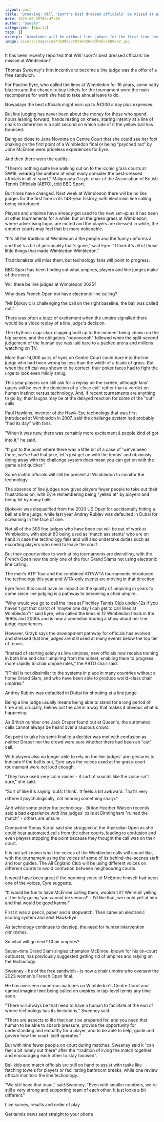 ```yaml
---
layout: post
title: "Breaking: Will 'sport's best dressed officials' be missed at Wimbledon?"
date: 2025-06-25T05:47:50
author: "badely"
categories: [Sports]
tags: []
excerpt: "Wimbledon will be without line judges for the first time next week - will 'sport's best dressed officials' be missed?"
image: assets/images/e24d109a5cc939a426d9d7a6c7688eb2.jpg
---
```


It has been recently reported that Will 'sport's best dressed officials' be missed at Wimbledon?

Thomas Sweeney's first incentive to become a line judge was the offer of a free sandwich.

For Pauline Eyre, who called the lines at Wimbledon for 16 years, some natty blazers and the chance to buy tickets for the tournament were the main recompense for work she had to take annual leave to do.

Nowadays the best officials might earn up to Â£200 a day plus expenses.

But line judging has never been about the money for those who spend hours leaning forward, hands resting on knees, staring intently at a line of chalk to determine in a split second on which side of it the yellow ball has bounced.

Being so close to Jana Novotna on Centre Court that she could see her foot shaking on the first point of a Wimbledon final or being "psyched out" by John McEnroe  were priceless experiences for Eyre.

And then there were the outfits.

"There's nothing quite like walking out on to the iconic grass courts at SW19, wearing the uniform of what many consider the best-dressed officials in all of sport," Malgorzata Grzyb, chair of the Association of British Tennis Officials (ABTO), told BBC Sport.

But times have changed. Next week at Wimbledon there will be no line judges for the first time in its 148-year history, with electronic line calling being introduced.

Players and umpires have already got used to the new set-up as it has been at other tournaments for a while, but on the green grass at Wimbledon, where advertising logos are muted and the players are dressed in white, the emptier courts may feel that bit more noticeable.

"It's all the tradition of Wimbledon â the people and the funny uniforms â and that's a bit of personality that's gone," said Eyre. "I think it's all of those little things that made Wimbledon Wimbledon."

Traditionalists will miss them, but technology fans will point to progress.

BBC Sport has been finding out what umpires, players and line judges make of the move.

Will there be line judges at Wimbledon 2025?

Why does French Open not have electronic line calling?

"Mr Djokovic is challenging the call on the right baseline; the ball was called out."

There was often a buzz of excitement when the umpire signalled there would be a video replay of a line judge's decision.

The rhythmic clap-clap-clapping built up to the moment being shown on the big screen, and the obligatory "ooooooooh" followed when the split-second judgement of the human eye was laid bare to a packed arena and millions watching on TV.

More than 14,000 pairs of eyes on Centre Court could bore into the line judge who had been wrong by less than the width of a blade of grass. But when the official was shown to be correct, their poker faces had to fight the urge to look even mildly smug.

This year players can still ask for a replay on the screen, although fans' gasps will be over the depiction of a 'close call' rather than a verdict on human instinct versus technology. And, if recent tournaments are anything to go by, their laughs may be at the delayed reaction for some of the "out" calls.

Paul Hawkins, inventor of the Hawk-Eye technology that was first introduced at Wimbledon in 2007, said the challenge system had probably "had its day" with fans.

"When it was new, there was certainly more excitement â people kind of got into it," he said.

"It got to the point where there was a little bit of a case of 'we've been there, we've had that joke, let's just get on with the tennis' and obviously doing away with the challenge system does mean you can get on with the game a bit quicker."

Some match officials will still be present at Wimbledon to monitor the technology

The absence of line judges now gives players fewer people to take out their frustrations on, with Eyre remembering being "yelled at" by players and being hit by many balls.

Djokovic was disqualified from the 2020 US Open for accidentally hitting a ball at a line judge, while last year Andrey Rublev was defaulted in Dubai for screaming in the face of one.

Not all of the 300 line judges who have been cut will be out of work at Wimbledon, with about 80 being used as 'match assistants' who are on hand in case the technology fails and will also undertake duties such as escorting players who need to leave the court.

But their opportunities to work at big tournaments are dwindling, with the French Open now the only one of the four Grand Slams not using electronic line calling.

The men's ATP Tour and the combined ATP/WTA tournaments introduced the technology this year and WTA-only events are moving in that direction.

Eyre fears this could have an impact on the quality of umpiring in years to come since line judging is a pathway to becoming a chair umpire.

"Why would you go to call the lines at Finchley Tennis Club under-12s if you haven't got that carrot of 'maybe one day I can get to call lines at Wimbledon'?" said Eyre, who called the lines in 12 Wimbledon finals in the 1990s and 2000s and is now a comedian touring a show about her line judge experiences.

However, Grzyb says the development pathway for officials has evolved and stressed that line judges are still used at many events below the top tier of tennis.

"Instead of starting solely as line umpires, new officials now receive training in both line and chair umpiring from the outset, enabling them to progress more rapidly to chair umpire roles," the ABTO chair said.

"[This] is not dissimilar to the systems in place in many countries without a home Grand Slam, and who have been able to produce world-class chair umpires."

Andrey Rublev was defaulted in Dubai for shouting at a line judge

Being a line judge usually means being able to stand for a long period of time and, crucially, bellow out the call in a way that makes it obvious what is happening.

As British number one Jack Draper found out at Queen's, the automated calls cannot always be heard over a raucous crowd.

Set point to take his semi-final to a decider was met with confusion as neither Draper nor the crowd were sure whether there had been an "out" call.

With players also no longer able to rely on the line judges' arm gestures to indicate if the ball is out, Eyre says the voices used at the grass-court tournament were not loud enough.

"They have used very calm voices - it sort of sounds like the voice isn't sure," she said.

"Sort of like it's saying 'outâ¦ I think'. It feels a bit awkward. That's very different psychologically, not hearing something sharp."

And while some prefer the technology - Briton Heather Watson recently said a bad experience with line judges' calls at Birmingham "ruined the match" - others are unsure.

Compatriot Sonay Kartal said she struggled at the Australian Open as she could hear automated calls from the other courts, leading to confusion and even players stopping the point because they thought the call was on their court.

It is not yet known what the voices of the Wimbledon calls will sound like, with the tournament using the voices of some of its behind-the-scenes staff and tour guides. The All England Club will be using different voices on different courts to avoid confusion between neighbouring courts.

It would have been great if the booming voice of McEnroe himself had been one of the voices, Eyre suggests.

"It would be fun to have McEnroe calling them, wouldn't it? We're all yelling at the telly going 'you cannot be serious!' - I'd like that, we could yell at him and that would be good karma!"

First it was a pencil, paper and a stopwatch. Then came an electronic scoring system and next Hawk-Eye.

As technology continues to develop, the need for human intervention diminishes.

So what will go next? Chair umpires?

Seven-time Grand Slam singles champion McEnroe, known for his on-court outbursts, has previously suggested getting rid of umpires and relying on the technology.

Sweeney - he of the free sandwich - is now a chair umpire who oversaw the 2023 women's French Open final.

He has overseen numerous matches on Wimbledon's Centre Court and cannot imagine time being called on umpires in top-level tennis any time soon.

"There will always be that need to have a human to facilitate at the end of where technology has its limitations," Sweeney said.

"There are aspects to life that can't be prepared for, and you need that human to be able to absorb pressure, provide the opportunity for understanding and empathy for a player, and to be able to help, guide and govern how the court itself operates."

But with nine fewer people on court during matches, Sweeney said it "can feel a bit lonely out there" after the "tradition of living the match together and encouraging each other to stay focused".

Ball kids and match officials are still on hand to assist with tasks like fetching towels  for players or facilitating bathroom breaks, while one review official monitors the line technology.

"We still have that team," said Sweeney. "Even with smaller numbers, we're still a very strong and supporting team of each other. It just looks a bit different."

Live scores, results and order of play

Get tennis news sent straight to your phone

